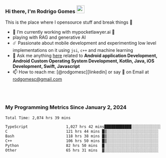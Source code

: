
### Hi there, I'm Rodrigo Gomes <img src="https://media.giphy.com/media/hvRJCLFzcasrR4ia7z/giphy.gif" width="25px">
This is the place where I opensource stuff and break things 🤣
- 🔭 I’m currently working with mypocketlawyer.ai 💜
- playing with RAG and generative AI
- ☄️ Passionate about mobile development and experimenting low level implementations on it using `jsi`, `c++` and machine learning
- 💬 Ask me anything [here](https://github.com/rodgomesc/rodgomesc/issues) related to <b>Android application Development, Android Custom Operating System Development, Kotlin, Java, iOS Development, Swift, Javascript</b>
- 📫 How to reach me: [@rodgomesc][linkedin] or say 👋 on Email at [rodgomesc@gmail.com](mailto:rodgomesc@gmail.com)


<br/>

<!-- 
<picture>
  <img src="/github-metrics.svg" alt="Metrics">
</picture>
-->

</br>

### My Programming Metrics Since January 2, 2024 


<!--START_SECTION:waka-->

```txt
Total Time: 2,074 hrs 39 mins

TypeScript                 1,027 hrs 42 mins████████████░░░░░░░░░░░░░   48.02 %
C                          121 hrs 44 mins █▒░░░░░░░░░░░░░░░░░░░░░░░   05.69 %
Bash                       118 hrs 38 mins █▒░░░░░░░░░░░░░░░░░░░░░░░   05.54 %
C++                        106 hrs 50 mins █▒░░░░░░░░░░░░░░░░░░░░░░░   04.99 %
Python                     82 hrs 50 mins  █░░░░░░░░░░░░░░░░░░░░░░░░   03.87 %
Other                      65 hrs 31 mins  ▓░░░░░░░░░░░░░░░░░░░░░░░░   03.06 %
```

<!--END_SECTION:waka-->
